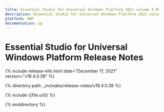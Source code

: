 ```yaml
---
title: Essential Studio for Universal Windows Platform 2021 volume 4 Main Release Notes  
description: Essential Studio for Universal Windows Platform 2021 volume 4 Main Release Notes  
platform: UWP
documentation: ug
---
```


# Essential Studio for Universal Windows Platform  Release Notes  

{% include release-info.html date="December 17, 2021"  version="v19.4.0.38" %} 


{% directory path: _includes/release-notes/v19.4.0.38 %}

{% include {{file.url}} %}

{% enddirectory %}